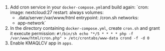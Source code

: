 1. Add cron service in your `docker-compose.yml`and build again:
`cron:
    image: nextcloud:27
    restart: always
    volumes:
      - .data/server:/var/www/html
    entrypoint: /cron.sh
    networks:
      - app-network`
2. In the directory containing `docker-compose.yml`, create `cron.sh` and grant it execute permission:
`#!/bin/sh
echo "*/5 * * * * php -f /var/www/html/cron.php" > /etc/crontabs/www-data
crond -f -d 0`
3. Enable KMAQLCV app in `apps`.
